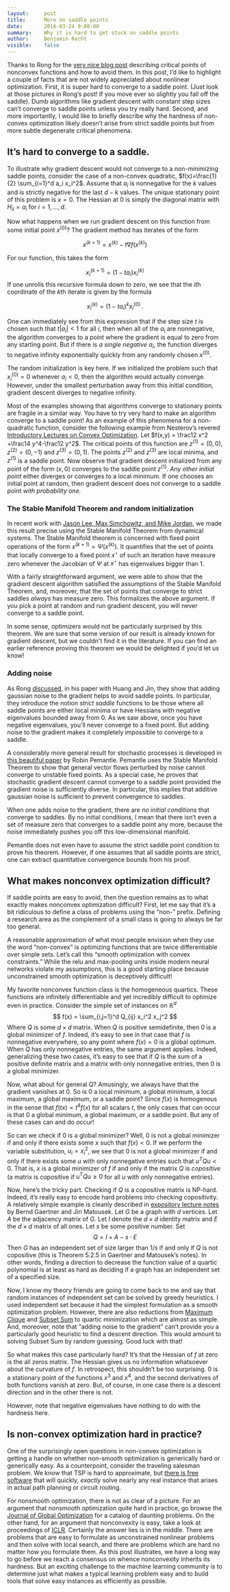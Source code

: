 ```yaml
---
layout:     post
title:      More on saddle points
date:       2016-03-24 9:00:00
summary:    Why it is hard to get stuck on saddle points
author:     Benjamin Recht
visible:    false
---
```


Thanks to Rong for the [very nice blog post](http://www.offconvex.org/2016/03/22/saddlepoints/) describing critical points of nonconvex functions and how to avoid them. In this post, I’d like to highlight a couple of facts that are not widely appreciated about nonlinear optimization. First, it is super hard to converge to a saddle point. (Just look at those pictures in Rong’s post!  If you move ever so slightly you fall off the saddle).  Dumb algorithms like gradient descent with constant step sizes can’t converge to saddle points unless you try really hard.  Second, and more importantly, I would like to briefly describe why the hardness of non-convex optimization likely doesn’t arise from strict saddle points but from more subtle degenerate critical phenomena.

## It’s hard to converge to a saddle.

To illustrate why gradient descent would not converge to a non-minimizing saddle points, consider the case of a non-convex quadratic, $f(x)=\frac{1}{2} \sum_{i=1}^d a_i x_i^2$.  Assume that $a_i$ is nonnegative for the $k$ values and is strictly negative for the last $d-k$ values.  The unique stationary point of this problem is $x=0$.  The Hessian at $0$ is simply the diagonal matrix with $H_{ii} = a_i$ for $i=1,\ldots,d$.  

Now what happens when we run gradient descent on this function from some initial point $x^{(0)}$?  The gradient method has iterates of the form

$$
	x^{(k+1)} = x^{(k)} - t \nabla f(x^{(k)})
$$

For our function, this takes the form

$$
	x^{(k+1)}_i = (1- t a_i) x_i^{(k)}
$$
If one unrolls this recursive formula down to zero, we see that the $i$th coordinate of the $k$th iterate is given by the formula

$$
	x_{i}^{(k)} =(1-t a_i)^{k} x_i^{(0)}\,.
$$

One can immediately see from this expression that if the step size $t$ is chosen such that $t |a_i| <1$ for all $i$, then when all of the $a_i$ are nonnegative, the algorithm converges to a point where the gradient is equal to zero from any starting point.  But if there is *a single negative $a_i$*, the function diverges to negative infinity exponentially quickly from any randomly chosen $x^{(0)}$.

The random initialization is key here.  If we initialized the problem such that $x^{(0)}_i=0$ whenever $a_i<0$, then the algorithm would actually converge.  However, under the smallest perturbation away from this initial condition, gradient descent diverges to negative infinity.

Most of the examples showing that algorithms converge to stationary points are fragile in a similar way.  You have to try very hard to make an algorithm converge to a saddle point!  As an example of this phenomena for a non-quadratic function, consider the following example from Nesterov’s revered [Introductory Lectures on Convex Optimization](http://www.springer.com/us/book/9781402075537). Let $f(x,y) = \frac12 x^2 +\frac14 y^4-\frac12 y^2$.  The critical points of this function are $z^{(1)}= (0,0)$, $z^{(2)} = (0,-1)$ and $z^{(3)} = (0,1)$.  The points $z^{(2)}$ and $z^{(3)}$ are local minima, and $z^{(1)}$ is a saddle point.  Now observe that gradient descent initialized from any point of the form $(x,0)$ converges to the saddle point $z^{(1)}$. *Any other initial point* either diverges or converges to a local minimum.  If one chooses an initial point at random, then gradient descent does not converge to a saddle point *with probability one.*

### The Stable Manifold Theorem and random initialization
 
In recent work with [Jason Lee, Max Simchowitz, and Mike Jordan](http://arxiv.org/abs/1602.04915), we made this result precise using the Stable Manifold Theorem from dynamical systems.  The Stable Manifold theorem is concerned with fixed point operations of the form $x^{(k+1)} = \Psi(x^{(k)})$.  It quantifies that the set of points that locally converge to a fixed point $x^{\star}$ of such an iteration have measure zero whenever the Jacobian of $\Psi$ at $x^{\star}$ has eigenvalues bigger than 1.

With a fairly straightforward argument, we were able to show that the gradient descent algorithm satisfied the assumptions of the Stable Manifold Theorem, and, moreover, that the set of points that converge to strict saddles *always* has measure zero.  This formalizes the above argument.  If you pick a point at random and run gradient descent, you will never converge to a saddle point.

In some sense, optimizers would not be particularly surprised by this theorem.  We are sure that some version of our result is already known for gradient descent, but we couldn't find it in the literature.  If you can find an earlier reference proving this theorem we would be delighted if you’d let us know!

### Adding noise

As Rong [discussed](http://www.offconvex.org/2016/03/22/saddlepoints/), in his paper with Huang and Jin, they show that adding gaussian noise to the gradient helps to avoid saddle points.  In particular, they introduce the notion *strict saddle* functions to be those where all saddle points are either local minima or have Hessians with negative eigenvalues bounded away from 0.  As we saw above, once you have negative eigenvalues, you’ll never converge to a fixed point.  But adding noise to the gradient makes it completely impossible to converge to a saddle.

A considerably more general result for stochastic processes is developed in [this beautiful paper](https://www.math.upenn.edu/~pemantle/papers/nonconvergence.pdf) by Robin Pemantle.  Pemantle uses the Stable Manifold Theorem to show that general vector flows perturbed by noise cannot converge to unstable fixed points. As a special case, he proves that stochastic gradient descent cannot converge to a saddle point provided the gradient noise is sufficiently diverse.  In particular, this implies that additive gaussian noise is sufficient to prevent convergence to saddles.

When one adds noise to the gradient, there are *no initial conditions* that converge to saddles.  By no initial conditions, I mean that there isn’t even a set of measure zero that converges to a saddle point any more, because the noise immediately pushes you off this low-dimensional manifold. 

Pemantle does not even have to assume the strict saddle point condition to prove his theorem.  However, if one assumes that all saddle points are strict, one can extract quantitative convergence bounds from his proof.

## What makes nonconvex optimization difficult?

If saddle points are easy to avoid, then the question remains as to what exactly makes nonconvex optimization difficult?  First, let me say that it’s a bit ridiculous to define a class of problems using the “non-” prefix.  Defining a research area as the complement of a small class is going to always be far too general.

A reasonable approximation of what most people envision when they use the word “non-convex” is optimizing functions that are twice differentiable over simple sets.  Let’s call this “smooth optimization with convex constraints.”  While the relu and max-pooling units inside modern neural networks violate my assumptions, this is a good starting place because unconstrained smooth optimization is deceptively difficult!

My favorite nonconvex function class is the homogeneous quartics.  These functions are infinitely differentiable and yet incredibly difficult to optimize even in practice.  Consider the simple set of instances on $\mathbb{R}^d$
$$
	f(x) = \sum_{i,j=1}^d Q_{ij} x_i^2 x_j^2
$$
Where $Q$ is some $d\times d$ matrix.  When $Q$ is positive semidefinite, then $0$ is a global minimizer of $f$.  Indeed, it’s easy to see in that case that $f$ is nonnegative everywhere, so any point where $f(x)=0$ is a global optimum.  When $Q$ has only nonnegative entries, the same argument applies.  Indeed, generalizing these two cases, it’s easy to see that if $Q$ is the sum of a positive definite matrix and a matrix with only nonnegative entries, then $0$ is a global minimizer.

Now, what about for general $Q$?  Amusingly, we always have that the gradient vanishes at $0$.  So is $0$ a local minimum, a global minimum, a local maximum, a global maximum, or a saddle point?  Since $f(x)$ is homogenous in the sense that $f(tx) = t^4 f(x)$ for all scalars $t$, the only cases that can occur is that $0$ a global minimum, a global maximum, or a saddle point.  But any  of these cases can and do occur!

So can we check if $0$ is a global minimizer?  Well, $0$ is not a global minimizer if and only if there exists some $x$ such that $f(x)<0$.  If we perform the variable substitution, $u_i = x_i^2$, we see that $0$ is not a global minimizer if and only if there exists some $u$ with only nonnegative entries such that $u^T Q u <0$.  That is, $x$ is a global minimizer of $f$ if and only if the matrix $Q$ is *copositive* (a matrix is copositive if $u^T Q u \geq 0$ for all $u$ with only nonnegative entries).

Now, here’s the tricky part.  Checking if $Q$ is a copositive matrix is NP-hard.  Indeed, it’s really easy to encode hard problems into checking copositivity.  A relatively simple example is cleanly described in [expository lecture notes](http://www.ti.inf.ethz.ch/ew/lehre/ApproxSDP09/notes/copositive.pdf) by Bernd Gaertner and Jiri Matousek.  Let $G$ be a graph with $d$ vertices. Let $A$ be the adjacency matrix of $G$. Let $I$ denote the $d\times d$ identity matrix and $E$ the $d\times d$ matrix of all ones.  Let $s$ be some positive number.  Set
$$
	Q = I + A - s\cdot E
$$
Then $G$ has an independent set of size larger than $1/s$ if and only if $Q$ is not copositive (this is Theorem 5.2.5 in Gaertner and Matousek’s notes).  In other words, finding a direction to decrease the function value of a quartic polynomial is at least as hard as deciding if a graph has an independent set of a specified size.

Now, I know my theory friends are going to come back to me and say that random instances of independent set can be solved by greedy heuristics.  I used independent set because it had the simplest formulation as a smooth optimization problem.  However, there are also reductions from [Maximum Clique](http://www.caam.rice.edu/~yad1/miscellaneous/References/Math/Topology/Cliques/Maximal%20Clique%20Problem.pdf) and [Subset Sum](http://www-personal.umich.edu/~murty/np.pdf) to quartic minimization which are almost as simple.  And, moreover, note that “adding noise to the gradient” can’t provide you a particularly good heuristic to find a descent direction.  This would amount to solving Subset Sum by random guessing.  Good luck with that!

So what makes this case particularly hard?  It’s that the Hessian of $f$ at zero is the all zeros matrix.  The Hessian gives us no information whatsoever about the curvature of $f$.  In retrospect, this shouldn’t be too surprising.  $0$ is a stationary point of the functions $x^3$ and $x^4$, and the second derivatives of both functions vanish at zero.  But, of course, in one case there is a descent direction and in the other there is not.

However, note that negative eigenvalues have nothing to do with the hardness here.

## Is non-convex optimization hard in practice?

One of the surprisingly open questions in non-convex optimization is getting a handle on whether non-smooth optimization is generically hard or generically easy.  As a counterpoint, consider the traveling salesman problem.  We know that TSP is hard to approximate, but [there is free software](http://www.math.uwaterloo.ca/tsp/concorde.html) that will quickly, *exactly* solve nearly any real instance that arises in actual path planning or circuit routing.

For nonsmooth optimization, there is not as clear of a picture.  For an argument that nonsmooth optimization quite hard in practice, go browse the [Journal of Global Optimization](http://www.springer.com/mathematics/journal/10898) for a catalog of daunting problems.  On the other hand, for an argument that nonconvexity is easy, take a look at proceedings of [ICLR](http://www.iclr.cc/doku.php).  Certainly the answer lies is in the middle.  There are problems that are easy to formulate as unconstrained nonlinear problems and then solve with local search, and there are problems which are hard no matter how you formulate them.    As this post illustrates, we have a long way to go before we reach a consensus on whence nonconvexity inherits its hardness.  But an exciting challenge to the machine learning community is to determine just what makes a typical learning problem easy and to build tools that solve easy instances as efficiently as possible.
